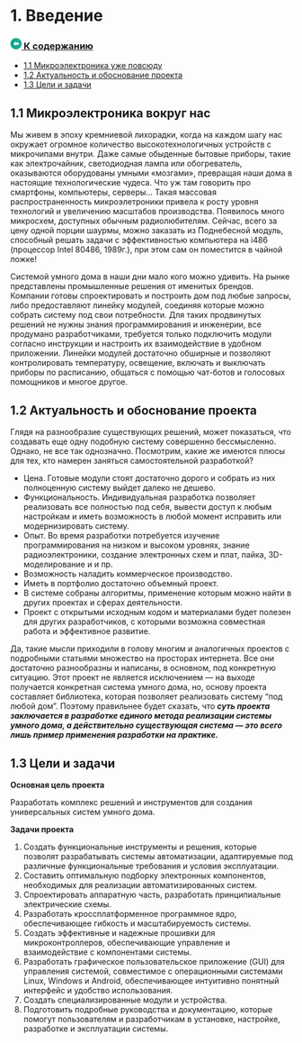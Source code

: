 # 1. Введение

### [<img src="arrow-left-back.svg" height="20"/> К содержанию](README.md)

- [1.1 Микроэлектроника уже повсюду](#11-микроэлектроника-вокруг-нас)
- [1.2 Актуальность и обоснование проекта](#12-актуальность-и-обоснование-проекта)
- [1.3 Цели и задачи](#13-цели-и-задачи)

## 1.1 Микроэлектроника вокруг нас

Мы живем в эпоху кремниевой лихорадки, когда на каждом шагу нас окружает огромное количество высокотехнологичных устройств с микрочипами внутри. Даже самые обыденные бытовые приборы, такие как электрочайник, светодиодная лампа или обогреватель, оказываются оборудованы умными «мозгами», превращая наши дома в настоящие технологические чудеса. Что уж там говорить про смартфоны, компьютеры, серверы… Такая массовая распространенность микроэлетроники привела к росту уровня технологий и увеличению масштабов производства. Появилось много микросхем, доступных обычным радиолюбителям. Сейчас, всего за цену одной порции шаурмы, можно заказать из Поднебесной модуль, способный решать задачи с эффективностью компьютера на i486 (процессор Intel 80486, 1989г.), при этом сам он поместится в чайной ложке!</br>

Системой умного дома в наши дни мало кого можно удивить. На рынке представлены промышленные решения от именитых брендов. Компании готовы спроектировать и построить дом под любые запросы, либо предоставляют линейку модулей, соединяя которые можно собрать систему под свои потребности. Для таких продвинутых решений не нужны знания программирования и инженерии, все продумано разработчиками, требуется только подключить модули согласно инструкции и настроить их взаимодействие в удобном приложении. Линейки модулей достаточно обширные и позволяют контролировать температуру, освещение, включать и выключать приборы по расписанию, общаться с помощью чат-ботов и голосовых помощников и многое другое.</br>

## 1.2 Актуальность и обоснование проекта

Глядя на разнообразие существующих решений, может показаться, что создавать еще одну подобную систему совершенно бессмысленно. Однако, не все так однозначно. Посмотрим, какие же имеются плюсы для тех, кто намерен заняться самостоятельной разработкой?

- Цена. Готовые модули стоят достаточно дорого и собрать из них полноценную систему выйдет далеко не дешево.
- Функциональность. Индивидуальная разработка позволяет реализовать все полностью под себя, вывести доступ к любым настройкам и иметь возможность в любой момент исправить или модернизировать систему.
- Опыт. Во время разработки потребуется изучение программирования на низком и высоком уровнях, знание радиоэлектроники, создание электронных схем и плат, пайка, 3D-моделирование и и пр.
- Возможность наладить коммерческое производство.
- Иметь в портфолио достаточно объемный проект.
- В системе собраны алгоритмы, применение которым можно найти в других проектах и сферах деятельности.
- Проект с открытыми исходным кодом и материалами будет полезен для других разработчиков, с которыми возможна совместная работа и эффективное развитие.

Да, такие мысли приходили в голову многим и аналогичных проектов с подробными статьями множество на просторах интернета. Все они достаточно разнообразны и написаны, в основном, под конкретную ситуацию. Этот проект не является исключением — на выходе получается конкретная система умного дома, но, основу проекта составляет библиотека, которая позволяет реализовать систему “под любой дом”. Поэтому правильнее будет сказать, что _**суть проекта заключается в разработке единого метода реализации системы умного дома, а действительно существующая система — это всего лишь пример применения разработки на практике.**_

## 1.3 Цели и задачи

**Основная цель проекта**

Разработать комплекс решений и инструментов для создания универсальных систем умного дома.

**Задачи проекта**

1. Создать функциональные инструменты и решения, которые позволят разрабатывать системы автоматизации, адаптируемые под различные функциональные требования и условия эксплуатации.
2. Составить оптимальную подборку электронных компонентов, необходимых для реализации автоматизированных систем.
3. Спроектировать аппаратную часть, разработать принципиальные электрические схемы.
4. Разработать кроссплатформенное программное ядро, обеспечивающее гибкость и масштабируемость системы.
5. Создать эффективные и надежные прошивки для микроконтроллеров, обеспечивающие управление и взаимодействие с компонентами системы.
6. Разработать графическое пользовательское приложение (GUI) для управления системой, совместимое с операционными системами Linux, Windows и Android, обеспечивающее интуитивно понятный интерфейс и удобство использования.
7. Создать специализированные модули и устройства.
8. Подготовить подробные руководства и документацию, которые помогут пользователям и разработчикам в установке, настройке, разработке и эксплуатации системы.
